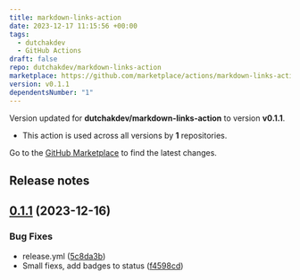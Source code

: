```yaml
---
title: markdown-links-action
date: 2023-12-17 11:15:56 +00:00
tags:
  - dutchakdev
  - GitHub Actions
draft: false
repo: dutchakdev/markdown-links-action
marketplace: https://github.com/marketplace/actions/markdown-links-action
version: v0.1.1
dependentsNumber: "1"
---
```



Version updated for **dutchakdev/markdown-links-action** to version **v0.1.1**.
- This action is used across all versions by **1** repositories.

Go to the [GitHub Marketplace](https://github.com/marketplace/actions/markdown-links-action) to find the latest changes.

## Release notes

## [0.1.1](https://github.com/dutchakdev/markdown-links-action/compare/v0.1.0...v0.1.1) (2023-12-16)


### Bug Fixes

* release.yml ([5c8da3b](https://github.com/dutchakdev/markdown-links-action/commit/5c8da3b647f0cc06a88b64e67f84c137c9938144))
* Small fiexs, add badges to status ([f4598cd](https://github.com/dutchakdev/markdown-links-action/commit/f4598cdb7430cfdfda961abc14efe26ddcfacc3d))




